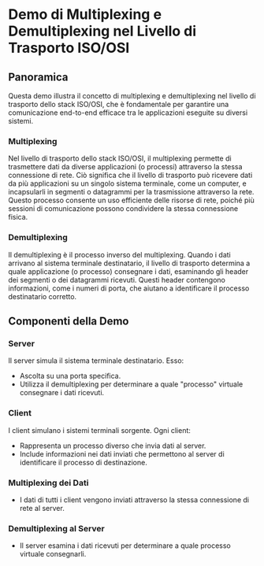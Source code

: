 # Demo di Multiplexing e Demultiplexing nel Livello di Trasporto ISO/OSI

## Panoramica
Questa demo illustra il concetto di multiplexing e demultiplexing nel livello di trasporto dello stack ISO/OSI, che è fondamentale per garantire una comunicazione end-to-end efficace tra le applicazioni eseguite su diversi sistemi.

### Multiplexing
Nel livello di trasporto dello stack ISO/OSI, il multiplexing permette di trasmettere dati da diverse applicazioni (o processi) attraverso la stessa connessione di rete. Ciò significa che il livello di trasporto può ricevere dati da più applicazioni su un singolo sistema terminale, come un computer, e incapsularli in segmenti o datagrammi per la trasmissione attraverso la rete. Questo processo consente un uso efficiente delle risorse di rete, poiché più sessioni di comunicazione possono condividere la stessa connessione fisica.

### Demultiplexing
Il demultiplexing è il processo inverso del multiplexing. Quando i dati arrivano al sistema terminale destinatario, il livello di trasporto determina a quale applicazione (o processo) consegnare i dati, esaminando gli header dei segmenti o dei datagrammi ricevuti. Questi header contengono informazioni, come i numeri di porta, che aiutano a identificare il processo destinatario corretto.

## Componenti della Demo

### Server
Il server simula il sistema terminale destinatario. Esso:
- Ascolta su una porta specifica.
- Utilizza il demultiplexing per determinare a quale "processo" virtuale consegnare i dati ricevuti.

### Client
I client simulano i sistemi terminali sorgente. Ogni client:
- Rappresenta un processo diverso che invia dati al server.
- Include informazioni nei dati inviati che permettono al server di identificare il processo di destinazione.

### Multiplexing dei Dati
- I dati di tutti i client vengono inviati attraverso la stessa connessione di rete al server.

### Demultiplexing al Server
- Il server esamina i dati ricevuti per determinare a quale processo virtuale consegnarli.

